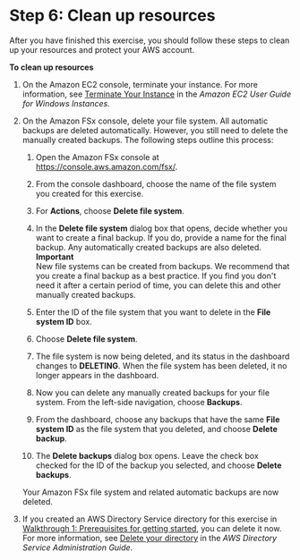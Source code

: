 # Step 6: Clean up resources<a name="getting-started-step5"></a>

After you have finished this exercise, you should follow these steps to clean up your resources and protect your AWS account\.

**To clean up resources**

1. On the Amazon EC2 console, terminate your instance\. For more information, see [Terminate Your Instance](https://docs.aws.amazon.com/AWSEC2/latest/WindowsGuide/terminating-instances.html) in the *Amazon EC2 User Guide for Windows Instances\.*

1. On the Amazon FSx console, delete your file system\. All automatic backups are deleted automatically\. However, you still need to delete the manually created backups\. The following steps outline this process:

   1. Open the Amazon FSx console at [https://console\.aws\.amazon\.com/fsx/](https://console.aws.amazon.com/fsx/)\.

   1. From the console dashboard, choose the name of the file system you created for this exercise\.

   1. For **Actions**, choose **Delete file system**\.

   1. In the **Delete file system** dialog box that opens, decide whether you want to create a final backup\. If you do, provide a name for the final backup\. Any automatically created backups are also deleted\.
**Important**  
New file systems can be created from backups\. We recommend that you create a final backup as a best practice\. If you find you don't need it after a certain period of time, you can delete this and other manually created backups\.

   1. Enter the ID of the file system that you want to delete in the **File system ID** box\.

   1. Choose **Delete file system**\.

   1. The file system is now being deleted, and its status in the dashboard changes to **DELETING**\. When the file system has been deleted, it no longer appears in the dashboard\.

   1. Now you can delete any manually created backups for your file system\. From the left\-side navigation, choose **Backups**\.

   1. From the dashboard, choose any backups that have the same **File system ID** as the file system that you deleted, and choose **Delete backup**\.

   1. The **Delete backups** dialog box opens\. Leave the check box checked for the ID of the backup you selected, and choose **Delete backups**\.

   Your Amazon FSx file system and related automatic backups are now deleted\.

1. If you created an AWS Directory Service directory for this exercise in [Walkthrough 1: Prerequisites for getting started](walkthrough01-prereqs.md), you can delete it now\. For more information, see [Delete your directory](https://docs.aws.amazon.com/directoryservice/latest/admin-guide/simple_ad_delete.html) in the *AWS Directory Service Administration Guide\.*